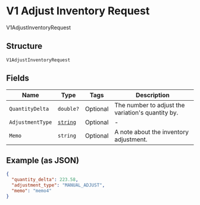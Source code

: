 
# V1 Adjust Inventory Request

V1AdjustInventoryRequest

## Structure

`V1AdjustInventoryRequest`

## Fields

| Name | Type | Tags | Description |
|  --- | --- | --- | --- |
| `QuantityDelta` | `double?` | Optional | The number to adjust the variation's quantity by. |
| `AdjustmentType` | [`string`](/doc/models/v1-adjust-inventory-request-adjustment-type.md) | Optional | - |
| `Memo` | `string` | Optional | A note about the inventory adjustment. |

## Example (as JSON)

```json
{
  "quantity_delta": 223.58,
  "adjustment_type": "MANUAL_ADJUST",
  "memo": "memo4"
}
```

